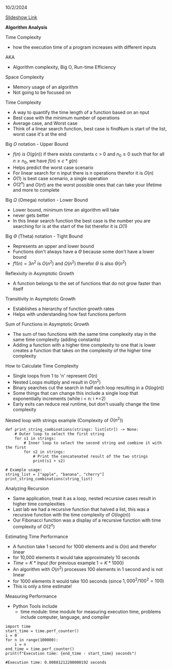 10/2/2024

[Slideshow Link](https://docs.google.com/presentation/d/1lKso0LivCzTlT36f5o0hFIDT_nhZFQT7RnTogD1dYXk/edit?usp=sharing)

**Algorithm Analysis**

Time Complexity
 - how the execution time of a program increases with different inputs

AKA
 - Algorithm complexity, Big O, Run-time Efficiency

Space Complexity
 - Memory usage of an algorithm
 - Not going to be focused on


Time Complexity
 - A way to quantify the time length of a function based on an nput
 - Best case with the minimum number of operations
 - Average case, and Worst case
 - Think of a linear search function, best case is findNum is start of the list, worst case it's at the end

Big $O$ notation - Upper Bound
 - $f(n)\  is\  O(g(n))$ if there exists constants c > 0 and $n_0 \ge 0$ such that for all $n \ge n_0$, we have $f(n) \le c * g(n)$
 - Helps predict the worst case scenario
 - For linear search for n input there is n operations therefor it is $O(n)$
 - $O(1)$ is best case scenario, a single operation
 - $O(2^n)$ and $O(n!)$ are the worst possible ones that can take your lifetime and more to complete

Big  $\Omega$ (Omega) notation - Lower Bound
 - Lower bound, minimum time an algorithm will take
 - never gets better
 - In this linear search function the best case is the number you are searching for is at the start of the list therefor it is $\Omega (1)$

Big $\Theta$ (Theta) notation - Tight Bound
 - Represents an upper and lower bound
 - Functions don't always have a $\Theta$ because some don't have a lower bound
 - $f1(n) = 3n^2$ is $O(n^2)$ and $\Omega(n^2)$ therefor $\Theta$ is also $\Theta(n^2)$

Reflexivity in Asymptotic Growth
 - A function belongs to the set of functions that do not grow faster than itself

Transitivity in Asymptotic Growth
 - Establishes a hierarchy of function growth rates
 - Helps with understanding how fast functions perform

Sum of Functions in Asymptotic Growth
 - The sum of two functions with the same time complexity stay in the same time complexity (adding constants)
 - Adding a function with a higher time complexity to one that is lower creates a function that takes on the complexity of the higher time complexity

How to Calculate Time Complexity
 - Single loops from 1 to 'n' represent $O(n)$
 - Nested Loops multiply and result in $O(n^2)$
 - Binary searches cut the search in half each loop resulting in a $O(log(n))$
 - Some things that can change this include a single loop that exponentially increments (while i < n: i *=2)
 - Early exits can reduce real runtime, but don't usually change the time complexity

Nested loop with strings example (Complexity of $O(n^2)$)
```
def print_string_combinations(strings: list[str]) -> None:
    # Outer loop to select the first string
    for s1 in strings:
        # Inner loop to select the second string and combine it with the first
        for s2 in strings:
            # Print the concatenated result of the two strings
            print(s1 + s2)
  
# Example usage:
string_list = ["apple", "banana", "cherry"]
print_string_combinations(string_list)
```

Analyzing Recursion
 - Same application, treat it as a loop, nested recursive cases result in higher time complexities
 - Last lab we had a recursive function that halved a list, this was a recursive function with the time complexity of $O(log(n))$
 - Our Fibonacci function was a display of a recursive function with time complexity of $O(2^n)$

Estimating Time Performance
- A function take 1 second for 1000 elements and is $O(n)$ and therefor linear
- for 10,000 elements it would take approximately 10 seconds
- $Time = K * Input$ (for previous example $1 = K * 1000$)
- An algorithm with $O(n^2)$ processes 100 elements in 1 second and is not linear
- for 1000 elements it would take 100 seconds (since $1,000^2 / 100^2 = 100$)
- This is only a time estimate!

Measuring Performance
 - Python Tools include 
	 -  time module: time module for measuring execution time, problems include computer, language, and compiler
```
import time
start_time = time.perf_counter()
i = 0 
for n in range(100000):
	i = n 
end_time = time.perf_counter()
print(f"Execution time: {end_time - start_time} seconds")

#Execution time: 0.00881212200000192 seconds
```